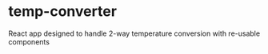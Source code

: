 # temp-converter
React app designed to handle 2-way temperature conversion with re-usable components
